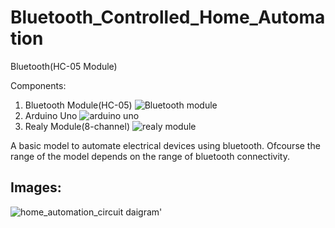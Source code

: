 # Bluetooth_Controlled_Home_Automation
Bluetooth(HC-05 Module)

Components:

1) Bluetooth Module(HC-05)
![Bluetooth module](https://user-images.githubusercontent.com/91725049/163073273-ac435283-a03a-4acc-aa08-9ff8220968c2.jpg)
2) Arduino Uno
![arduino uno](https://user-images.githubusercontent.com/91725049/163073296-73304f60-cdca-45a5-8092-c10be68120c2.jpg)
3) Realy Module(8-channel)
![realy module](https://user-images.githubusercontent.com/91725049/163073328-9a5978c1-760a-4ab2-8a67-b5049a3c528d.jpg)

A basic model to automate electrical devices using bluetooth.
Ofcourse the range of the model depends on the range of bluetooth connectivity.

## Images:
![home_automation_circuit daigram'](https://user-images.githubusercontent.com/91725049/163073344-9a46e106-3da2-4dba-a602-7bff8b7969b8.png)
